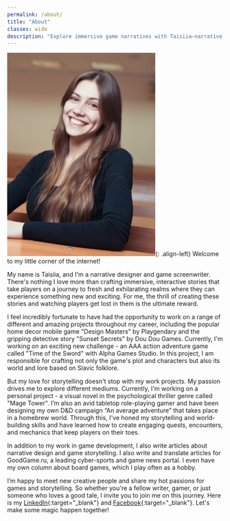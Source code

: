 ```yaml
---
permalink: /about/
title: "About"
classes: wide
description: "Explore immersive game narratives with Taisiia—narrative designer, game screenwriter, and storyteller. Join me in crafting immersive stories and games."
---
```


![image-left](/assets/images/photo.png){: .align-left} Welcome to my little corner of the internet!

My name is Taisiia, and I'm a narrative designer and game screenwriter. There's nothing I love more than crafting immersive, interactive stories that take players on a journey to fresh and exhilarating realms where they can experience something new and exciting. For me, the thrill of creating these stories and watching players get lost in them is the ultimate reward.

I feel incredibly fortunate to have had the opportunity to work on a range of different and amazing projects throughout my career, including the popular home decor mobile game "Design Masters" by Playgendary and the gripping detective story "Sunset Secrets" by Dou Dou Games. Currently, I'm working on an exciting new challenge - an AAA action adventure game called "Time of the Sword" with Alpha Games Studio. In this project, I am responsible for crafting not only the game's plot and characters but also its world and lore based on Slavic folklore.

But my love for storytelling doesn't stop with my work projects. My passion drives me to explore different mediums. Currently, I'm working on a personal project - a visual novel in the psychological thriller genre called "Mage Tower". I’m also an avid tabletop role-playing gamer and have been designing my own D&D campaign “An average adventure” that takes place in a homebrew world. Through this, I've honed my storytelling and world-building skills and have learned how to create engaging quests, encounters, and mechanics that keep players on their toes.

In addition to my work in game development, I also write articles about narrative design and game storytelling. I also write and translate articles for GoodGame.ru, a leading cyber-sports and game news portal. I even have my own column about board games, which I play often as a hobby.

I’m happy to meet new creative people and share my hot passions for games and storytelling. So whether you're a fellow writer, gamer, or just someone who loves a good tale, I invite you to join me on this journey. Here is my [LinkedIn](https://www.linkedin.com/in/taisiia-smirnova-narrative/){:target="\_blank"} and [Facebook](https://www.facebook.com/profile.php?id=100011625884601){:target="\_blank"}. Let's make some magic happen together!
